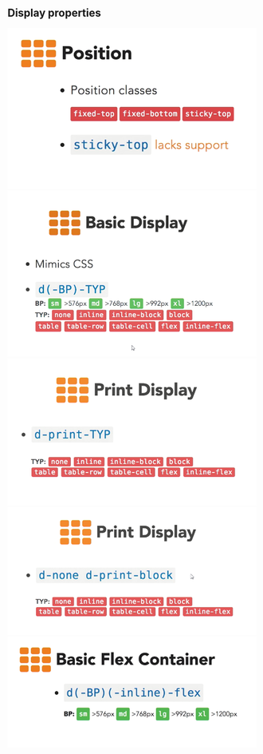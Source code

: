 ## Display properties
<img src="./img/22.0.png" alt="drawing" width="500"/>  

<img src="./img/22.1.png" alt="drawing" width="500"/>  

<img src="./img/22.2.png" alt="drawing" width="500"/>  

<img src="./img/22.3.png" alt="drawing" width="500"/>  

<img src="./img/22.4.png" alt="drawing" width="500"/>  

